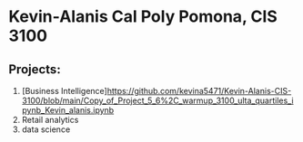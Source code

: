 # Kevin-Alanis Cal Poly Pomona, CIS 3100
## Projects:

1. [Business Intelligence]https://github.com/kevina5471/Kevin-Alanis-CIS-3100/blob/main/Copy_of_Project_5_6%2C_warmup_3100_ulta_quartiles_ipynb_Kevin_alanis.ipynb
2. Retail analytics
3. data science
   
